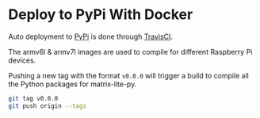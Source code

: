 # Deploy to PyPi With Docker
Auto deployment to [PyPi](https://pypi.org/project/matrix-lite/) is done through [TravisCI](https://travis-ci.org/).

The armv6l & armv7l images are used to compile for different Raspberry Pi devices.

Pushing a new tag with the format `v0.0.0` will trigger a build to compile all the Python packages for matrix-lite-py.

```bash
git tag v0.0.0
git push origin --tags
```
